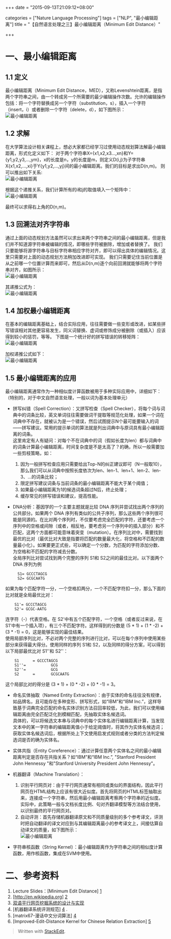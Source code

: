 +++
date = "2015-09-13T21:09:12+08:00"

categories = ["Nature Language Processing"]
tags = ["NLP", "最小编辑距离"]
title = "【自然语言处理之三】最小编辑距离（Minimum Edit Distance）"

+++
# 一、最小编辑距离
## 1.1 定义
最小编辑距离（Minimum Edit Distance，MED），又称Levenshtein距离，是指两个字符串之间，由一个转成另一个所需要的最少编辑操作次数。允许的编辑操作包括：将一个字符替换成另一个字符（substitution，s），插入一个字符（insert，i）或者删除一个字符（delete，d），如下图所示：   
![最小编辑距离](/img/nlp_3_1.jpg)
<!--more-->
## 1.2 求解
在大学算法设计相关课程上，想必大家都已经学习过使用动态规划算法解最小编辑距离，形式化定义如下：
对于两个字符串X={x1,x2,x3...,xn}和Y={y1,y2,y3,...,ym}，x的长度是n，y的长度是m，则定义D(i,j)为子字符串X{x1,x2,...,xi}于Y{y1,y2,...,yj}间的最小编辑距离。我们的目标是求出D(n,m)。
则可以推出如下关系:   
![最小编辑距离](/img/nlp_3_3.jpg)

根据这个递推关系，我们计算所有的i和j的取值填入一个矩阵中：   
![最小编辑距离](/img/nlp_3_4.jpg)

最终可以求得右上角的D(n,m)。

## 1.3 回溯法对齐字符串
通过上面的动态规划方法虽然可以求出来两个字符串之间的最小编辑距离，但是我们并不知道源字符串被编辑的情况，即哪些字符被删除，增加或者替换了。
我们只要能够将源字符串与目标字符串相应字符对齐，即可以得出具体的编辑情况。这里只需要对上面的动态规划方法稍加改进即可实现。
我们只需要记住当前位置是从之前哪一个位置计算而来即可，然后从D(n,m)逐个向前回溯就能够将两个字符串对齐，如图所示：   
![最小编辑距离](/img/nlp_3_5.jpg)

其递推公式为：   
![最小编辑距离](/img/nlp_3_6.jpg)

## 1.4 加权最小编辑距离
在基本的编辑距离基础上，结合实际应用，往往需要做一些变形或改进，如某些拼写错误相对其他更容易发生，同义词替换、虚词或修饰成分被删除（或插入）应该得到较小的惩罚，等等。
下图是一个统计好的拼写错误的转移矩阵：   
![最小编辑距离](/img/nlp_3_8.jpg)

加权递推公式如下：   
![最小编辑距离](/img/nlp_3_9.jpg)

## 1.5 最小编辑距离的应用
最小编辑距离通常作为一种相似度计算函数被用于多种实际应用中，详细如下： （特别的，对于中文自然语言处理，一般以词为基本处理单元）

*  拼写纠错（Spell Correction）：又拼写检查（Spell Checker），将每个词与词典中的词条比较，英文单词往往需要做词干提取等规范化处理，如果一个词在词典中不存在，就被认为是一个错误，然后试图提示N个最可能要输入的词——拼写建议。常用的提示单词的算法就是列出词典中与原词具有最小编辑距离的词条。   
这里肯定有人有疑问：对每个不在词典中的词（假如长度为len）都与词典中的词条计算最小编辑距离，时间复杂度是不是太高了？的确，所以一般需要加一些剪枝策略，如：

	1. 因为一般拼写检查应用只需要给出Top-N的纠正建议即可（N一般取10），那么我们可以从词典中按照长度依次为len、len-1、len+1、len-2、len-3、...的词条比较；
	2. 限定拼写建议词条与当前词条的最小编辑距离不能大于某个阈值；
	3. 如果最小编辑距离为1的候选词条超过N后，终止处理；
	4. 缓存常见的拼写错误和建议，提高性能。
	
* DNA分析：基因学的一个主要主题就是比较 DNA 序列并尝试找出两个序列的公共部分。如果两个 DNA 序列有类似的公共子序列，那么这些两个序列很可能是同源的。在比对两个序列时，不仅要考虑完全匹配的字符，还要考虑一个序列中的空格或间隙（或者，相反地，要考虑另一个序列中的插入部分）和不匹配，这两个方面都可能意味着突变（mutation）。在序列比对中，需要找到最优的比对（最优比对大致是指要将匹配的数量最大化，将空格和不匹配的数量最小化）。如果要更正式些，可以确定一个分数，为匹配的字符添加分数、为空格和不匹配的字符减去分数。   
全局序列比对尝试找到两个完整的序列 S1和 S2之间的最佳比对。以下面两个 DNA 序列为例

		S1= GCCCTAGCG
		S2= GCGCAATG
如果为每个匹配字符一分，一个空格扣两分，一个不匹配字符扣一分，那么下面的比对就是全局最优比对：

		S1'= GCCCTAGCG
		S2'= GCGC-AATG
连字符（-）代表空格。在 S2'中有五个匹配字符，一个空格（或者反过来说，在 S1'中有一个插入项），有三个不匹配字符。这样得到的分数是 (5 * 1) + (1 * -2) + (3 * -1) = 0，这是能够实现的最佳结果。   
使用局部序列比对，不必对两个完整的序列进行比对，可以在每个序列中使用某些部分来获得最大得分。使用同样的序列 S1和 S2，以及同样的得分方案，可以得到以下局部最优比对 S1''和 S2''：

		S1      = GCCCTAGCG
		S1''=           GCG
		S2''=           GCG
		S2      =       GCGCAATG
这个局部比对的得分是 (3 * 1) + (0 * -2) + (0 * -1) = 3。

* 命名实体抽取（Named Entity Extraction）：由于实体的命名往往没有规律，如品牌名，且可能存在多种变形、拼写形式，如“IBM”和“IBM Inc.”，这样导致基于词典完全匹配的命名实体识别方法召回率较低，为此，我们可以使用编辑距离由完全匹配泛化到模糊匹配，先抽取实体名候选词。   
具体的，可以将候选文本串与词典中的每个实体名进行编辑距离计算，当发现文本中的某一字符串的编辑距离值小于给定阈值时，将其作为实体名候选词；获取实体名候选词后，根据所处上下文使用启发式规则或者分类的方法判定候选词是否的确为实体名。

* 实体共指（Entity Coreference）：通过计算任意两个实体名之间的最小编辑距离判定是否存在共指关系？如“IBM”和“IBM Inc.”, "Stanford President John Hennessy "和"Stanford University President John Hennessy"。

* 机器翻译（Machine Translation）：
	1. 识别平行网页对：由于平行网页通常有相同或类似的界面结构，因此平行网页在HTML结构上应该有很大近似度。首先将网页的HTML标签抽取出来，连接成一个字符串，然后用最小编辑距离考察两个字符串的近似度。实际中，此策略一般与文档长度比例、句对齐翻译模型等方法结合使用，以识别最终的平行网页对。
	2. 自动评测：首先存储机器翻译原文和不同质量级别的多个参考译文，评测时把自动翻译的译文对应到与其编辑距离最小的参考译文上，间接估算自动译文的质量，如下图所示：   
![最小编辑距离](/img/nlp_3_10.jpg)

* 字符串核函数（String Kernel）：最小编辑距离作为字符串之间的相似度计算函数，用作核函数，集成在SVM中使用。


# 二、参考资料
1. Lecture Slides：[Minimum Edit Distance] [1]
2. [http://en.wikipedia.org] [2]
3. [双语平行网页挖掘系统的设计与实现][3]
4. [机器翻译系统评测规范] [4] .
5. [matrix67-漫话中文分词算法] [4]
6. [Improved-Edit-Distance Kernel for Chinese Relation Extraction] [5]

[1]: http://spark-public.s3.amazonaws.com/nlp/slides/med.pptx
[2]: http://en.wikipedia.org
[3]: http://www.google.com.hk/url?sa=t&rct=j&q=%E6%9C%80%E5%B0%8F%E7%BC%96%E8%BE%91%E8%B7%9D%E7%A6%BB+%E6%9C%BA%E5%99%A8%E7%BF%BB%E8%AF%91&source=web&cd=7&ved=0CG0QFjAG&url=http%3A%2F%2Fwww.ecice06.com%2FCN%2Farticle%2FdownloadArticleFile.do%3FattachType%3DPDF%26id%3D10174&ei=GNinT4iaKKaViQfDpbnKAw&usg=AFQjCNGbWIzPc5GpPghvdYQAnbQ8iIPMIw
[4]: http://wenku.baidu.com/view/a50949dc7f1922791688e81d.html
[5]: http://ir.hit.edu.cn/ir_papers/Vol_3/Improved-Edit-Distance%20Kernel%20for%20Chinese%20Relation%20Extraction.pdf
> Written with [StackEdit](https://stackedit.io/).
